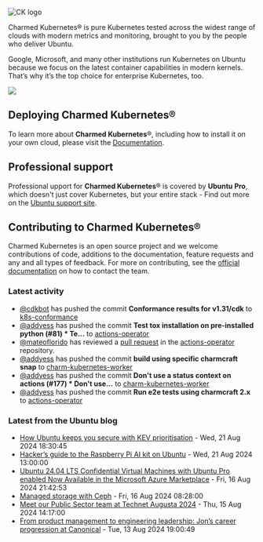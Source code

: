 ![CK logo](https://assets.ubuntu.com/v1/451d4cf4-Charmed+Kubernetes_RGB_onWhite_2022.svg)

Charmed Kubernetes® is pure Kubernetes tested across the widest range of clouds with modern metrics and monitoring, brought to you by the people who deliver Ubuntu.

Google, Microsoft, and many other institutions run Kubernetes on Ubuntu because we focus on the latest container capabilities in modern kernels. That’s why it’s the top choice for enterprise Kubernetes, too.

![](https://assets.ubuntu.com/v1/843c77b6-juju-at-a-glace.svg)

## Deploying Charmed Kubernetes®

To learn more about **Charmed Kubernetes**®, including how to install it on your own cloud, please visit the [Documentation][docs].

## Professional support

Professional upport for **Charmed Kubernetes**® is covered by **Ubuntu Pro**, which doesn't just cover Kubernetes, but your entire stack - Find out more on the [Ubuntu support site](https://ubuntu.com/support).

## Contributing to Charmed Kubernetes®

Charmed Kubernetes is an open source project and we welcome contributions of code, additions to the documentation, feature requests and any and all types of feedback. For more on contributing, see the [official documentation][get-in-touch] on how to contact the team.

<!-- LINKS -->
[docs]: https://ubuntu.com/kubernetes/docs
[get-in-touch]: https://ubuntu.com/kubernetes/docs/get-in-touch

### Latest activity

<!-- activity starts -->
 - [@cdkbot](https://github.com/cdkbot) has pushed the commit **Conformance results for v1.31/cdk** to [k8s-conformance](https://github.com/charmed-kubernetes/k8s-conformance)
 - [@addyess](https://github.com/addyess) has pushed the commit **Test tox installation on pre-installed python (#81)  * Te...** to [actions-operator](https://github.com/charmed-kubernetes/actions-operator)
 - [@mateoflorido](https://github.com/mateoflorido) has reviewed a [pull request](https://github.com/charmed-kubernetes/actions-operator/pull/81) in the [actions-operator](https://github.com/charmed-kubernetes/actions-operator) repository.
 - [@addyess](https://github.com/addyess) has pushed the commit **build using specific charmcraft snap** to [charm-kubernetes-worker](https://github.com/charmed-kubernetes/charm-kubernetes-worker)
 - [@addyess](https://github.com/addyess) has pushed the commit **Don't use a status context on actions (#177)  * Don't use...** to [charm-kubernetes-worker](https://github.com/charmed-kubernetes/charm-kubernetes-worker)
 - [@addyess](https://github.com/addyess) has pushed the commit **Run e2e tests using charmcraft 2.x** to [actions-operator](https://github.com/charmed-kubernetes/actions-operator)
<!-- activity ends -->

<!-- roadmap starts -->

<!-- roadmap ends -->

### Latest from the Ubuntu blog

<!-- blog starts -->
* [How Ubuntu keeps you secure with KEV prioritisation](https://ubuntu.com//blog/how-ubuntu-keeps-you-secure-with-kev-prioritisation) - Wed, 21 Aug 2024 18:30:45 
* [Hacker&#8217;s guide to the Raspberry Pi AI kit on Ubuntu](https://ubuntu.com//blog/hackers-guide-to-the-raspberry-pi-ai-kit-on-ubuntu) - Wed, 21 Aug 2024 13:00:00 
* [Ubuntu 24.04 LTS Confidential Virtual Machines with Ubuntu Pro enabled Now Available in the Microsoft Azure Marketplace](https://ubuntu.com//blog/ubuntu-pro-confidential-vms-azure) - Fri, 16 Aug 2024 21:42:53 
* [Managed storage with Ceph](https://ubuntu.com//blog/managed-storage-with-ceph) - Fri, 16 Aug 2024 08:28:00 
* [Meet our Public Sector team at Technet Augusta 2024](https://ubuntu.com//blog/meet-our-public-sector-team-at-technet-augusta-2024) - Thu, 15 Aug 2024 14:17:00 
* [From product management to engineering leadership: Jon&#8217;s career progression at Canonical](https://ubuntu.com//blog/from-product-management-to-engineering-leadership-jon-seagers-career-progression-at-canonical) - Tue, 13 Aug 2024 19:00:49 
<!-- blog ends -->

